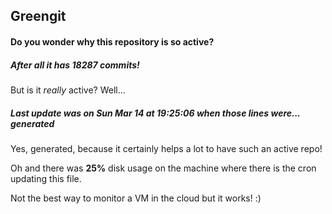## Greengit

#### Do you wonder why this repository is so active?

##### After all it has 18287 commits!

But is it *really* active? Well...

##### Last update was on Sun Mar 14 at 19:25:06 when those lines were... generated

Yes, generated, because it certainly helps a lot to have such an active repo!

Oh and there was **25%** disk usage on the machine
where there is the cron updating this file.

Not the best way to monitor a VM in the cloud but it works! :)
